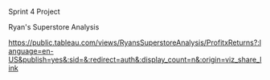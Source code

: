 Sprint 4 Project

Ryan's Superstore Analysis

https://public.tableau.com/views/RyansSuperstoreAnalysis/ProfitxReturns?:language=en-US&publish=yes&:sid=&:redirect=auth&:display_count=n&:origin=viz_share_link
